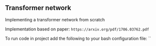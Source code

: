 ## Transformer network
Implementing a transformer network from scratch

Implementation based on paper:
`https://arxiv.org/pdf/1706.03762.pdf`

To run code in project add the following to your bash configuration file:
``

